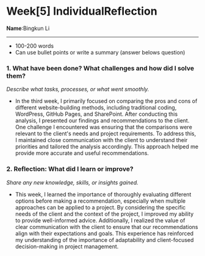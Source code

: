 # Week[5] IndividualReflection 
**Name**:Bingkun Li


---

*  100-200 words
* Can use bullet points or write a summary (answer belows question)

### 1. What have been done? What challenges and how did I solve them?
*Describe what tasks, processes, or what went smoothly.*

- In the third week, I primarily focused on comparing the pros and cons of different website-building methods, including traditional coding, WordPress, GitHub Pages, and SharePoint. After conducting this analysis, I presented our findings and recommendations to the client. One challenge I encountered was ensuring that the comparisons were relevant to the client's needs and project requirements. To address this, I maintained close communication with the client to understand their priorities and tailored the analysis accordingly. This approach helped me provide more accurate and useful recommendations.

### 2. Reflection: What did I learn or improve?
*Share any new knowledge, skills, or insights gained.*

- This week, I learned the importance of thoroughly evaluating different options before making a recommendation, especially when multiple approaches can be applied to a project. By considering the specific needs of the client and the context of the project, I improved my ability to provide well-informed advice. Additionally, I realized the value of clear communication with the client to ensure that our recommendations align with their expectations and goals. This experience has reinforced my understanding of the importance of adaptability and client-focused decision-making in project management.
